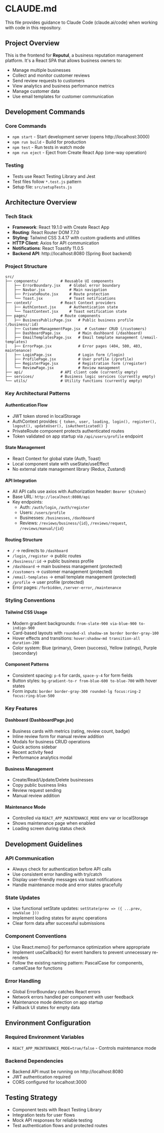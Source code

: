 # CLAUDE.md

This file provides guidance to Claude Code (claude.ai/code) when working with code in this repository.

## Project Overview

This is the frontend for **Reputul**, a business reputation management platform. It's a React SPA that allows business owners to:
- Manage multiple businesses
- Collect and monitor customer reviews
- Send review requests to customers
- View analytics and business performance metrics
- Manage customer data
- Use email templates for customer communication

## Development Commands

### Core Commands
- `npm start` - Start development server (opens http://localhost:3000)
- `npm run build` - Build for production
- `npm test` - Run tests in watch mode
- `npm run eject` - Eject from Create React App (one-way operation)

### Testing
- Tests use React Testing Library and Jest
- Test files follow `*.test.js` pattern
- Setup file: `src/setupTests.js`

## Architecture Overview

### Tech Stack
- **Framework**: React 19.1.0 with Create React App
- **Routing**: React Router DOM 7.7.0
- **Styling**: Tailwind CSS 3.4.17 with custom gradients and utilities
- **HTTP Client**: Axios for API communication
- **Notifications**: React Toastify 11.0.5
- **Backend API**: http://localhost:8080 (Spring Boot backend)

### Project Structure

```
src/
├── components/          # Reusable UI components
│   ├── ErrorBoundary.jsx    # Global error boundary
│   ├── Navbar.jsx           # Main navigation
│   ├── PrivateRoute.jsx     # Route protection
│   └── Toast.jsx            # Toast notifications
├── context/             # React Context providers
│   ├── AuthContext.jsx      # Authentication state
│   └── ToastContext.jsx     # Toast notification state
├── pages/               # Route components
│   ├── BusinessPublicPage.jsx   # Public business profile (/business/:id)
│   ├── CustomerManagementPage.jsx  # Customer CRUD (/customers)
│   ├── DashboardPage.jsx        # Main dashboard (/dashboard)
│   ├── EmailTemplatesPage.jsx   # Email template management (/email-templates)
│   ├── ErrorPage.jsx            # Error pages (404, 500, 403, maintenance)
│   ├── LoginPage.jsx            # Login form (/login)
│   ├── ProfilePage.jsx          # User profile (/profile)
│   ├── RegisterPage.jsx         # Registration form (/register)
│   └── ReviewPage.jsx           # Review management
├── api/                 # API client code (currently empty)
├── services/            # Business logic services (currently empty)
└── utils/               # Utility functions (currently empty)
```

### Key Architectural Patterns

#### Authentication Flow
- JWT token stored in localStorage
- AuthContext provides: `{ token, user, loading, login(), register(), logout(), updateUser(), isAuthenticated() }`
- PrivateRoute component protects authenticated routes
- Token validated on app startup via `/api/users/profile` endpoint

#### State Management
- React Context for global state (Auth, Toast)
- Local component state with useState/useEffect
- No external state management library (Redux, Zustand)

#### API Integration
- All API calls use axios with Authorization header: `Bearer ${token}`
- Base URL: `http://localhost:8080/api`
- Key endpoints:
  - Auth: `/auth/login`, `/auth/register`
  - Users: `/users/profile`
  - Businesses: `/businesses`, `/dashboard`
  - Reviews: `/reviews/business/{id}`, `/reviews/request`, `/reviews/manual/{id}`

#### Routing Structure
- `/` → redirects to `/dashboard`
- `/login`, `/register` → public routes
- `/business/:id` → public business profile
- `/dashboard` → main business management (protected)
- `/customers` → customer management (protected)
- `/email-templates` → email template management (protected)
- `/profile` → user profile (protected)
- Error pages: `/forbidden`, `/server-error`, `/maintenance`

### Styling Conventions

#### Tailwind CSS Usage
- Modern gradient backgrounds: `from-slate-900 via-blue-900 to-indigo-900`
- Card-based layouts with `rounded-xl shadow-sm border border-gray-100`
- Hover effects and transitions: `hover:shadow-md transition-all duration-200`
- Color system: Blue (primary), Green (success), Yellow (ratings), Purple (secondary)

#### Component Patterns
- Consistent spacing: `p-6` for cards, `space-y-4` for form fields
- Button styles: `bg-gradient-to-r from-blue-600 to-blue-700` with hover states
- Form inputs: `border border-gray-300 rounded-lg focus:ring-2 focus:ring-blue-500`

### Key Features

#### Dashboard (DashboardPage.jsx)
- Business cards with metrics (rating, review count, badge)
- Inline review form for manual review addition
- Modals for business CRUD operations
- Quick actions sidebar
- Recent activity feed
- Performance analytics modal

#### Business Management
- Create/Read/Update/Delete businesses
- Copy public business links
- Review request sending
- Manual review addition

#### Maintenance Mode
- Controlled via `REACT_APP_MAINTENANCE_MODE` env var or localStorage
- Shows maintenance page when enabled
- Loading screen during status check

## Development Guidelines

### API Communication
- Always check for authentication before API calls
- Use consistent error handling with try/catch
- Display user-friendly messages via toast notifications
- Handle maintenance mode and error states gracefully

### State Updates
- Use functional setState updates: `setState(prev => ({ ...prev, newValue }))`
- Implement loading states for async operations
- Clear form data after successful submissions

### Component Conventions
- Use React.memo() for performance optimization where appropriate
- Implement useCallback() for event handlers to prevent unnecessary re-renders
- Follow the existing naming pattern: PascalCase for components, camelCase for functions

### Error Handling
- Global ErrorBoundary catches React errors
- Network errors handled per component with user feedback
- Maintenance mode detection on app startup
- Fallback UI states for empty data

## Environment Configuration

### Required Environment Variables
- `REACT_APP_MAINTENANCE_MODE=true/false` - Controls maintenance mode

### Backend Dependencies
- Backend API must be running on http://localhost:8080
- JWT authentication required
- CORS configured for localhost:3000

## Testing Strategy
- Component tests with React Testing Library
- Integration tests for user flows
- Mock API responses for reliable testing
- Test authentication flows and protected routes